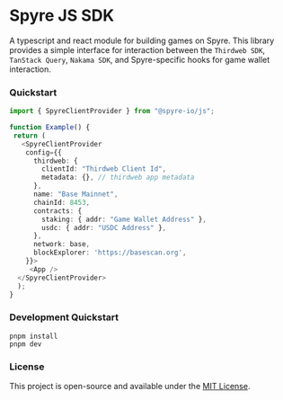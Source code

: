 # Spyre JS SDK

A typescript and react module for building games on Spyre. This library provides a simple interface for interaction between the `Thirdweb SDK`, `TanStack Query`, `Nakama SDK`, and Spyre-specific hooks for game wallet interaction.

### Quickstart

```ts
import { SpyreClientProvider } from "@spyre-io/js";

function Example() {
 return (
   <SpyreClientProvider
    config={{
      thirdweb: {
        clientId: "Thirdweb Client Id",
        metadata: {}, // thirdweb app metadata
      },
      name: "Base Mainnet",
      chainId: 8453,
      contracts: {
        staking: { addr: "Game Wallet Address" },
        usdc: { addr: "USDC Address" },
      },
      network: base,
      blockExplorer: 'https://basescan.org',
    }}>
     <App />
  </SpyreClientProvider>
  );
}
```

### Development Quickstart

```
pnpm install
pnpm dev
```

### License

This project is open-source and available under the [MIT License](LICENSE).
